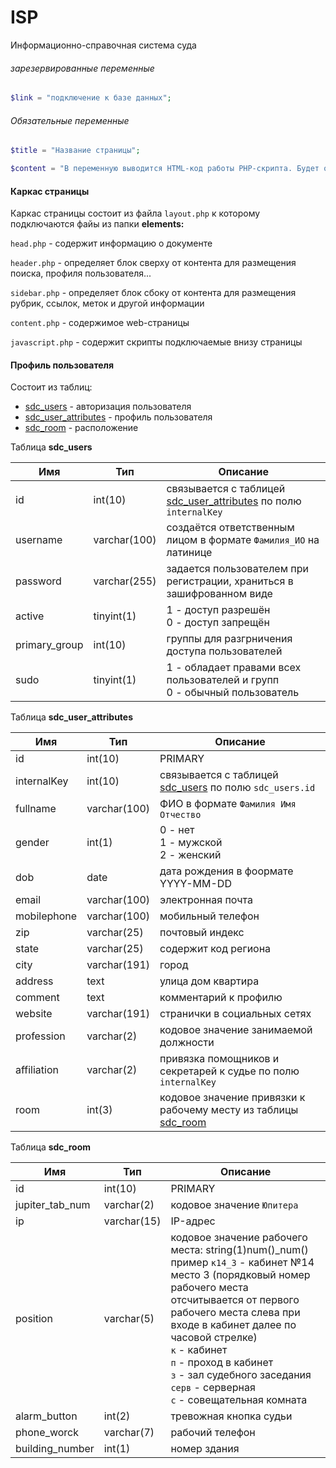 # ISP
Информационно-справочная система суда

###### зарезервированные переменные
```php
$link = "подключение к базе данных";
```

###### Обязательные переменные
```php
$title = "Название страницы";
```
```php
$content = "В переменную выводится HTML-код работы PHP-скрипта. Будет обернут в <main class="main-content">";
```
#### Каркас страницы

Каркас страницы состоит из файла `layout.php` к которому подключаются файы из папки __elements:__

`head.php` - содержит информацию о документе

`header.php` - определяет блок сверху от контента для размещения поиска, профиля пользователя...

`sidebar.php` - определяет блок сбоку от контента для размещения рубрик, ссылок, меток и другой информации

`content.php` - содержимое web-страницы

`javascript.php` - содержит скрипты подключаемые внизу страницы


#### Профиль пользователя

Состоит из таблиц:

- [sdc_users](#sdc_users) - авторизация пользователя
- [sdc_user_attributes](#sdc_user_attributes) - профиль пользователя
- [sdc_room](#sdc_room) - расположение

<a name="sdc_users">Таблица __sdc_users__</a>

| Имя | Тип | Описание |
| ------ | ------ | ------ |
| id | int(10) | связывается с таблицей [sdc_user_attributes](#sdc_user_attributes) по полю `internalKey` |
| username | varchar(100) | создаётся ответственным лицом в формате `Фамилия_ИО` на латинице|
| password | varchar(255) | задается пользователем при регистрации, храниться в зашифрованном виде|
| active | tinyint(1) | 1 - доступ разрешён<br>0 - доступ запрещён|
| primary_group | int(10) | группы для разгрничения доступа пользователей|
| sudo | tinyint(1) | 1 - обладает правами всех пользователей и групп<br>0 - обычный пользователь|

<a name="sdc_user_attributes">Таблица __sdc_user_attributes__</a>

| Имя | Тип | Описание |
| ------ | ------ | ------ |
|id|int(10)|PRIMARY|
|internalKey|int(10)|связывается с таблицей [sdc_users](#sdc_users) по полю `sdc_users.id`|
|fullname|varchar(100)|ФИО в формате `Фамилия Имя Отчество`|
|gender|int(1)|0 - нет<br>1 - мужской<br>2 - женский|
|dob|date|дата рождения в фоормате YYYY-MM-DD|
|email|varchar(100)|электронная почта|
|mobilephone|varchar(100)|мобильный телефон|
|zip|varchar(25)|почтовый индекс|
|state|varchar(25)|содержит код региона|
|city|varchar(191)|город|
|address|text|улица дом квартира|
|comment|text|комментарий к профилю|
|website|varchar(191)|странички в социальных сетях|
|profession|varchar(2)|кодовое значение занимаемой должности|
|affiliation|varchar(2)|привязка помощников и секретарей к судье по полю `internalKey`| 
|room|int(3)|кодовое значение привязки к рабочему месту из таблицы [sdc_room](#sdc_room)|

<a name="sdc_room">Таблица __sdc_room__</a>

| Имя | Тип | Описание |
| ------ | ------ | ------ |
|id|int(10)|PRIMARY|
|jupiter_tab_num|varchar(2)|кодовое значение `Юпитера`|
|ip|varchar(15)|IP-адрес|
|position|varchar(5)|кодовое значение рабочего места: string(1)num()_num()<br>пример `к14_3` - кабинет №14 место 3 (порядковый номер рабочего места отсчитывается от первого рабочего места слева при входе в кабинет далее по часовой стрелке)<br>`к` - кабинет<br>`п` - проход в кабинет<br>`з` - зал судебного заседания<br>`серв` - серверная<br>`с` - совещательная комната|
|alarm_button|int(2)|тревожная кнопка судьи|
|phone_worck|varchar(7)|рабочий телефон|
|building_number|int(1)|номер здания|